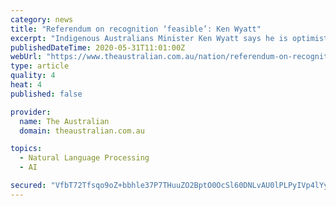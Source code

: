 ```yaml
---
category: news
title: "Referendum on recognition ‘feasible’: Ken Wyatt"
excerpt: "Indigenous Australians Minister Ken Wyatt says he is optimistic there will be a referendum on constitutional recognition in this term of parliament despite the process facing delays because of the COVID-19 pandemic."
publishedDateTime: 2020-05-31T11:01:00Z
webUrl: "https://www.theaustralian.com.au/nation/referendum-on-recognition-feasible-ken-wyatt/news-story/9fc6881bc2631966fce7493d6836924d"
type: article
quality: 4
heat: 4
published: false

provider:
  name: The Australian
  domain: theaustralian.com.au

topics:
  - Natural Language Processing
  - AI

secured: "VfbT72Tfsqo9oZ+bbhle37P7THuuZO2BptO0OcSl60DNLvAU0lPLPyIVp4lYyI0gALtu7jEVAV8a58yGxl5zhPgU7tSJz2QJMwfi4Ew+u9U3fLHtcLKfgS2kutm92jfiWskuX5Yd2SYVHeijgeZSdB4vGcYE4xzIQwnC9soll30nvbXdNlFA98fC5VPultXkr1+ZzT+/WmAd4A5TmfDbv39FSmJznmuihExnBY3go9vQJ7FCkW9hhl92Xe4Z24rt8FwEm6HEjqtunk1dqibHkVpSf7lVjVSyHIPI9ef8G2vAX0s6qSbNU0SZqp6WB+Cnz4vObUqj/mm30a71xqSjvYBW04IKSizBObY/o6rmoJjQPhfZUJeDCxNR6ZjiaqnYvhcjqogo4kPg1CCq71SsjkXInOfM5ZxPR/HwSfPpqM6oIkgQf3V2hry8+aBzzDSqjuHzRaisdSw86fg9A8KaCQQfF5L32TGS6vP7NtbnVmI=;ihuJSgxJNCR6nM2exkkx9w=="
---
```


